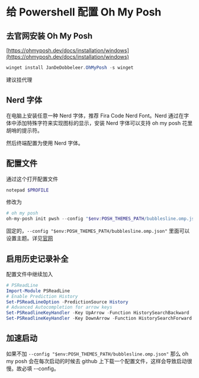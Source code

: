 # 给 Powershell 配置 Oh My Posh

## 去官网安装 Oh My Posh

[https://ohmyposh.dev/docs/installation/windows](https://ohmyposh.dev/docs/installation/windows)

```powershell
winget install JanDeDobbeleer.OhMyPosh -s winget
```

建议挂代理

## Nerd 字体

在电脑上安装任意一种 Nerd 字体，推荐 Fira Code Nerd Font。Nerd 通过在字体中添加特殊字符来实现图标的显示，安装 Nerd 字体可以支持 oh my posh 花里胡哨的提示符。

然后终端配置为使用 Nerd 字体。

## 配置文件

通过这个打开配置文件

```powershell
notepad $PROFILE
```

修改为

```powershell
# oh my posh
oh-my-posh init pwsh --config "$env:POSH_THEMES_PATH/bubblesline.omp.json"  | Invoke-Expression
```
固定的，`--config "$env:POSH_THEMES_PATH/bubblesline.omp.json"` 里面可以设置主题。详见[官网](https://ohmyposh.dev/docs/installation/customize)

## 启用历史记录补全

配置文件中继续加入

```powershell
# PSReadLine
Import-Module PSReadLine
# Enable Prediction History
Set-PSReadLineOption -PredictionSource History
# Advanced Autocompletion for arrow keys
Set-PSReadlineKeyHandler -Key UpArrow -Function HistorySearchBackward
Set-PSReadlineKeyHandler -Key DownArrow -Function HistorySearchForward
```

## 加速启动

如果不加 `--config "$env:POSH_THEMES_PATH/bubblesline.omp.json"` 那么 oh my posh 会在每次启动的时候去 github 上下载一个配置文件，这样会导致启动很慢。故必填 --config。